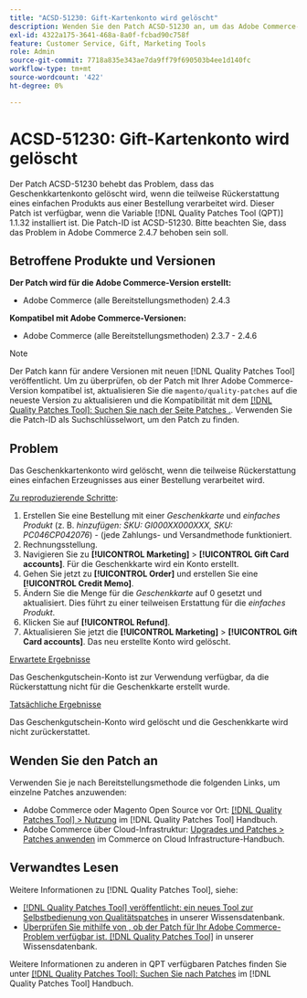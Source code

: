 ```yaml
---
title: "ACSD-51230: Gift-Kartenkonto wird gelöscht"
description: Wenden Sie den Patch ACSD-51230 an, um das Adobe Commerce-Problem zu beheben, bei dem das Konto für die Geschenkkarte gelöscht wird, wenn die teilweise Rückerstattung eines einfachen Produkts aus einer Bestellung verarbeitet wird.
exl-id: 4322a175-3641-468a-8a0f-fcbad90c758f
feature: Customer Service, Gift, Marketing Tools
role: Admin
source-git-commit: 7718a835e343ae7da9ff79f690503b4ee1d140fc
workflow-type: tm+mt
source-wordcount: '422'
ht-degree: 0%

---
```


# ACSD-51230: Gift-Kartenkonto wird gelöscht

Der Patch ACSD-51230 behebt das Problem, dass das Geschenkkartenkonto gelöscht wird, wenn die teilweise Rückerstattung eines einfachen Produkts aus einer Bestellung verarbeitet wird. Dieser Patch ist verfügbar, wenn die Variable [!DNL Quality Patches Tool (QPT)] 1.1.32 installiert ist. Die Patch-ID ist ACSD-51230. Bitte beachten Sie, dass das Problem in Adobe Commerce 2.4.7 behoben sein soll.

## Betroffene Produkte und Versionen

**Der Patch wird für die Adobe Commerce-Version erstellt:**

* Adobe Commerce (alle Bereitstellungsmethoden) 2.4.3

**Kompatibel mit Adobe Commerce-Versionen:**

* Adobe Commerce (alle Bereitstellungsmethoden) 2.3.7 - 2.4.6

>[!NOTE]
>
>Der Patch kann für andere Versionen mit neuen [!DNL Quality Patches Tool] veröffentlicht. Um zu überprüfen, ob der Patch mit Ihrer Adobe Commerce-Version kompatibel ist, aktualisieren Sie die `magento/quality-patches` auf die neueste Version zu aktualisieren und die Kompatibilität mit dem [[!DNL Quality Patches Tool]: Suchen Sie nach der Seite Patches .](https://experienceleague.adobe.com/tools/commerce-quality-patches/index.html). Verwenden Sie die Patch-ID als Suchschlüsselwort, um den Patch zu finden.

## Problem

Das Geschenkkartenkonto wird gelöscht, wenn die teilweise Rückerstattung eines einfachen Erzeugnisses aus einer Bestellung verarbeitet wird.

<u>Zu reproduzierende Schritte</u>:

1. Erstellen Sie eine Bestellung mit einer *Geschenkkarte* und *einfaches Produkt* (z. B. *hinzufügen: SKU: GI000XX000XXX, SKU: PC046CP042076*) - (jede Zahlungs- und Versandmethode funktioniert.
1. Rechnungsstellung.
1. Navigieren Sie zu **[!UICONTROL Marketing]** > **[!UICONTROL Gift Card accounts]**. Für die Geschenkkarte wird ein Konto erstellt.
1. Gehen Sie jetzt zu **[!UICONTROL Order]** und erstellen Sie eine **[!UICONTROL Credit Memo]**.
1. Ändern Sie die Menge für die *Geschenkkarte* auf 0 gesetzt und aktualisiert. Dies führt zu einer teilweisen Erstattung für die *einfaches Produkt*.
1. Klicken Sie auf **[!UICONTROL Refund]**.
1. Aktualisieren Sie jetzt die **[!UICONTROL Marketing]** > **[!UICONTROL Gift Card accounts]**. Das neu erstellte Konto wird gelöscht.

<u>Erwartete Ergebnisse</u>

Das Geschenkgutschein-Konto ist zur Verwendung verfügbar, da die Rückerstattung nicht für die Geschenkkarte erstellt wurde.

<u>Tatsächliche Ergebnisse</u>

Das Geschenkgutschein-Konto wird gelöscht und die Geschenkkarte wird nicht zurückerstattet.

## Wenden Sie den Patch an

Verwenden Sie je nach Bereitstellungsmethode die folgenden Links, um einzelne Patches anzuwenden:

* Adobe Commerce oder Magento Open Source vor Ort: [[!DNL Quality Patches Tool] > Nutzung](https://experienceleague.adobe.com/docs/commerce-operations/tools/quality-patches-tool/usage.html) im [!DNL Quality Patches Tool] Handbuch.
* Adobe Commerce über Cloud-Infrastruktur: [Upgrades und Patches > Patches anwenden](https://experienceleague.adobe.com/docs/commerce-cloud-service/user-guide/develop/upgrade/apply-patches.html) im Commerce on Cloud Infrastructure-Handbuch.

## Verwandtes Lesen

Weitere Informationen zu [!DNL Quality Patches Tool], siehe:

* [[!DNL Quality Patches Tool] veröffentlicht: ein neues Tool zur Selbstbedienung von Qualitätspatches](/help/announcements/adobe-commerce-announcements/magento-quality-patches-released-new-tool-to-self-serve-quality-patches.md) in unserer Wissensdatenbank.
* [Überprüfen Sie mithilfe von , ob der Patch für Ihr Adobe Commerce-Problem verfügbar ist. [!DNL Quality Patches Tool]](/help/support-tools/patches-available-in-qpt-tool/check-patch-for-magento-issue-with-magento-quality-patches.md) in unserer Wissensdatenbank.

Weitere Informationen zu anderen in QPT verfügbaren Patches finden Sie unter [[!DNL Quality Patches Tool]: Suchen Sie nach Patches](https://experienceleague.adobe.com/tools/commerce-quality-patches/index.html) im [!DNL Quality Patches Tool] Handbuch.
